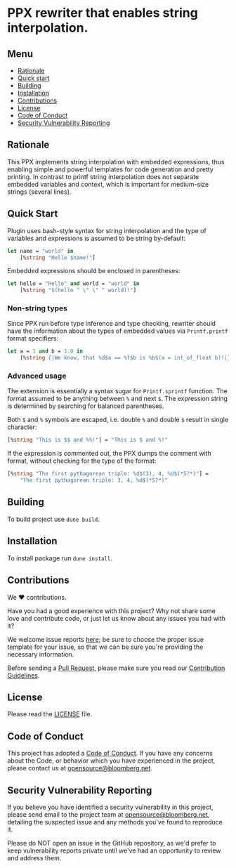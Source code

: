 # PPX rewriter that enables string interpolation.

## Menu

- [Rationale](#rationale)
- [Quick start](#quick-start)
- [Building](#building)
- [Installation](#installation)
- [Contributions](#contributions)
- [License](#license)
- [Code of Conduct](#code-of-conduct)
- [Security Vulnerability Reporting](#security-vulnerability-reporting)

## Rationale

This PPX implements string interpolation with embedded expressions,
thus enabling simple and powerful templates for code generation and
pretty printing. In contrast to printf string interpolation does not
separate embedded variables and context, which is important for
medium-size strings (several lines).

## Quick Start

Plugin uses bash-style syntax for string interpolation and
the type of variables and expressions is assumed to be string
by-default:
```ocaml
let name = "world" in
    [%string "Hello $name!"]
```

Embedded expressions should be enclosed in parentheses:
```ocaml
let hello = "Hello" and world = "world" in
    [%string "$(hello ^ \" \" ^ world)!"]
```

### Non-string types

Since PPX run before type inference and type checking, rewriter should
have the information about the types of embedded values via `Printf.printf`
format specifiers:
```ocaml
let a = 1 and b = 1.0 in
    [%string {|We know, that %d$a == %f$b is %b$(a = int_of_float b)!|}]
```

### Advanced usage

The extension is essentially a syntax sugar for `Printf.sprintf` function.
The format assumed to be anything between `%` and next `$`. The expression
string is determined by searching for balanced parentheses.

Both `$` and `%` symbols are escaped, i.e. double `%` and
double `$` result in single character:

```ocaml
[%string "This is $$ and %%!"] = "This is $ and %!"
```

If the expression is commented out, the PPX dumps the comment with format,
without checking for the type of the format:

```ocaml
[%string "The first pythagorean triple: %d$(3), 4, %d$(*5?*)"] =
    "The first pythagorean triple: 3, 4, %d$(*5?*)"
```

## Building

To build project use `dune build`.

## Installation

To install package run `dune install`.

## Contributions

We :heart: contributions.

Have you had a good experience with this project? 
Why not share some love and contribute code, or just let us know about any issues you had with it?

We welcome issue reports [here](../../issues); be sure to choose the 
proper issue template for your issue, so that we can be sure you're providing 
the necessary information.

Before sending a [Pull Request](../../pulls), please make sure you read our
[Contribution Guidelines](https://github.com/bloomberg/.github/blob/master/CONTRIBUTING.md).

## License

Please read the [LICENSE](LICENSE) file.

## Code of Conduct

This project has adopted a [Code of Conduct](https://github.com/bloomberg/.github/blob/master/CODE_OF_CONDUCT.md).
If you have any concerns about the Code, or behavior which you have experienced in the project, please
contact us at opensource@bloomberg.net.

## Security Vulnerability Reporting

If you believe you have identified a security vulnerability in this project, please send email to the project
team at opensource@bloomberg.net, detailing the suspected issue and any methods you've found to reproduce it.

Please do NOT open an issue in the GitHub repository, as we'd prefer to keep vulnerability reports private until
we've had an opportunity to review and address them.
